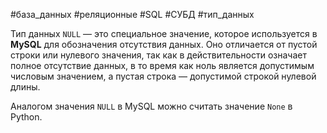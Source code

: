 #база_данных #реляционные #SQL #СУБД #тип_данных 

Тип данных `NULL` — это специальное значение, которое используется в **MySQL** для обозначения отсутствия данных. Оно отличается от пустой строки или нулевого значения, так как в действительности означает полное отсутствие данных, в то время как ноль является допустимым числовым значением, а пустая строка — допустимой строкой нулевой длины.

Аналогом значения `NULL` в MySQL можно считать значение `None` в Python.